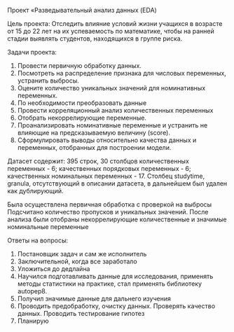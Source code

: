 Проект «Разведывательный анализ данных (EDA)

Цель проекта: Отследить влияние условий жизни учащихся в возрасте от 15 до 22 лет на их успеваемость по математике, чтобы на ранней стадии выявлять студентов, находящихся в группе риска.

Задачи проекта:
1. Провести первичную обработку данных. 
2. Посмотреть на распределение признака для числовых переменных, устранить выбросы.
3. Оцените количество уникальных значений для номинативных переменных.
4. По необходимости преобразовать данные
5. Провести корреляционный анализ количественных переменных
6. Отобрать некоррелирующие переменные.
7. Проанализировать номинативные переменные и устранить не влияющие на предсказываемую величину (score).
8. Сформулировать выводы относительно качества данных и переменных, отобранных для построении модели.

Датасет содержит: 395 строк, 30 столбцов
количественных переменных - 6;
качественных порядковых переменных - 6; 
качественных номинальных переменных - 17.
Столбец studytime, granula, отсутствующий в описании датасета, в дальнейшем был удален как дублирующий. 

Была осуществлена первичная обработка с проверкой на выбросы
Подсчитано количество пропусков и уникальных значений.
После анализа были отобраны некоррелирующие количественные и значимые номинальные переменные


Ответы на вопросы:
1. Постановщик задач и сам же исполнитель
2. Заключительной, когда все заработало
3. Уложиться до дедлайна
4. Научился подготавливать данные для исследования, применять методы статистики на практике,
   стал применять библиотеку autopep8.
5. Получил значимые данные для дальнего изучения
6. Проводить предобработку, очистку данных. Проверять качество данных. Проводить тестирование гипотез 
7. Планирую


